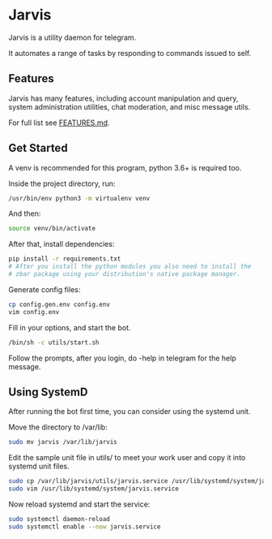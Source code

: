 # Jarvis

Jarvis is a utility daemon for telegram.

It automates a range of tasks by responding to commands issued to self.

## Features

Jarvis has many features, including account manipulation and query, system administration utilities, chat moderation,
and misc message utils.

For full list see [FEATURES.md](https://git.stykers.moe/users/stykers/repos/jarvis/browse/FEATURES.md).

## Get Started

A venv is recommended for this program, python 3.6+ is required too.

Inside the project directory, run:

```bash
/usr/bin/env python3 -m virtualenv venv
```

And then:

```bash
source venv/bin/activate
```

After that, install dependencies:

```bash
pip install -r requirements.txt
# After you install the python modules you also need to install the 
# zbar package using your distribution's native package manager.
```

Generate config files:

```bash
cp config.gen.env config.env
vim config.env
```

Fill in your options, and start the bot.

```bash
/bin/sh -c utils/start.sh
```

Follow the prompts, after you login, do -help in telegram for the help message.

## Using SystemD

After running the bot first time, you can consider using the systemd unit.

Move the directory to /var/lib:

```bash
sudo mv jarvis /var/lib/jarvis
```

Edit the sample unit file in utils/ to meet your work user and copy it into systemd unit files.

```bash
sudo cp /var/lib/jarvis/utils/jarvis.service /usr/lib/systemd/system/jarvis.service
sudo vim /usr/lib/systemd/system/jarvis.service
```

Now reload systemd and start the service:

```bash
sudo systemctl daemon-reload
sudo systemctl enable --now jarvis.service
```